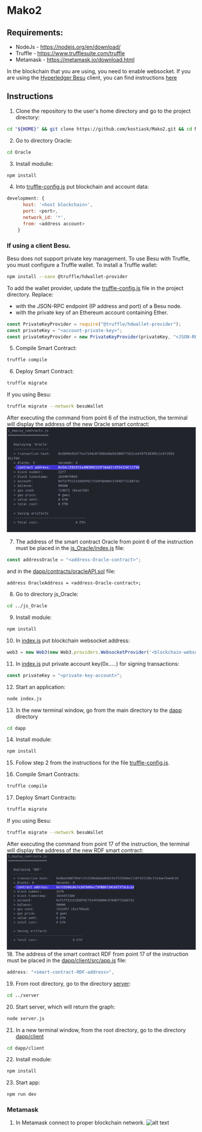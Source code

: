 # Mako2

## Requirements:
 * NodeJs - https://nodejs.org/en/download/
 * Truffle - https://www.trufflesuite.com/truffle
 * Metamask - https://metamask.io/download.html

In the blockchain that you are using, you need to enable websocket. If you are using the [Hyperledger Besu](https://besu.hyperledger.org/en/stable/) client, you can find instructions [here](https://besu.hyperledger.org/en/stable/Reference/CLI/CLI-Syntax/)

## Instructions

1. Clone the repository to the user's home directory and go to the project directory:
```bash
cd "${HOME}" && git clone https://github.com/kostiask/Mako2.git && cd Mako2
```
2. Go to directory Oracle: 
```bash
cd Oracle
```
3. Install modulle:
```bash
npm install
```
4. Into [truffle-config.js](https://github.com/kostiask/Mako2/blob/b5079509fed42840f3987b1477ad849ec321106c/Oracle/truffle-config.js#L36) put blockchain and account data:
```js
development: {
      host: '<host blockchain>',
      port: <port>,
      network_id: '*',
      from: <address account>
    }
```
### If using a client Besu.
Besu does not support private key management. To use Besu with Truffle, you must configure a Truffle wallet.
To install a Truffle wallet:
```bash
npm install --save @truffle/hdwallet-provider
```
To add the wallet provider, update the [truffle-config.js](https://github.com/kostiask/Mako2/blob/b5079509fed42840f3987b1477ad849ec321106c/Oracle/truffle-config.js#L22) file in the project directory. Replace:
* <JSON-RPC-http-endpoint> with the JSON-RPC endpoint (IP address and port) of a Besu node.
* <account-private-key> with the private key of an Ethereum account containing Ether.

```js
const PrivateKeyProvider = require("@truffle/hdwallet-provider");
const privateKey = "<account-private-key>";
const privateKeyProvider = new PrivateKeyProvider(privateKey, "<JSON-RPC-http-endpoint>");
```
5. Compile Smart Contract: 
```bash
truffle compile
```
6. Deploy Smart Contract:
```bash
truffle migrate
```
If you using Besu: 
```bash
truffle migrate --network besuWallet
```
After executing the command from point 6 of the instruction, the terminal will display the address of the new Oracle smart contract:
![alt text](https://github.com/kostiask/Mako2/blob/master/img/1.png?raw=true) 

7. The address of the smart contract Oracle from point 6 of the instruction must be placed in the [js_Oracle/index.js](https://github.com/kostiask/Mako2/blob/ba130171d9b289831d5abf177dad010e3ba3a1ad/js_Oracle/index.js#L100) file:
```js
const addressOracle = "<address-Oracle-contract>";
```
and in the [dapp/contracts/oracleAPI.sol](https://github.com/kostiask/Mako2/blob/ba130171d9b289831d5abf177dad010e3ba3a1ad/dapp/contracts/oracleAPI.sol#L11) file:
```sol
address OracleAddress = <address-Oracle-contract>;
```
8. Go to directory js_Oracle:
```bash
cd ../js_Oracle
```
9. Install module:
```bash
npm install
```
10. In [index.js](https://github.com/kostiask/Mako2/blob/ba130171d9b289831d5abf177dad010e3ba3a1ad/js_Oracle/index.js#L147) put blockchain websocket address: 
```js
web3 = new Web3(new Web3.providers.WebsocketProvider('<blockchain-websocket>'));
```
11. In [index.js](https://github.com/kostiask/Mako2/blob/ba130171d9b289831d5abf177dad010e3ba3a1ad/js_Oracle/index.js#L5) put private account key(0x.....) for signing transactions:
```js
const privateKey = "<private-key-account>";
```
12. Start an application: 
```bash
node index.js
```
13. In the new terminal window, go from the main directory to the [dapp](https://github.com/kostiask/Mako2/tree/master/dapp) directory 
```bash
cd dapp
```
14. Install module:
```bash
npm install
```
15. Follow step 2 from the instructions for the file [truffle-config.js](https://github.com/kostiask/Mako2/blob/b5fa28dca04603b9058bb201b86c0f2afc8dfba4/dapp/truffle-config.js).
      
16. Compile Smart Contracts: 
```bash
truffle compile
```
17. Deploy Smart Contracts:
```bash
truffle migrate
```
If you using Besu: 
```bash
truffle migrate --network besuWallet
```

After executing the command from point 17 of the instruction, the terminal will display the address of the new RDF smart contract:
![alt text](https://github.com/kostiask/Mako2/blob/master/img/2.png?raw=true) 
18. The address of the smart contract RDF from point 17 of the instruction must be placed in the [dapp/client/src/app.js](https://github.com/kostiask/Mako2/blob/0bf20725b176d49ee7f1de1e6638effce14e23a2/dapp/client/src/app.js#L9) file:
```js
address: "<smart-contract-RDF-address>",
```
19. From root directory, go to the directory [server](https://github.com/kostiask/Mako2/tree/master/server):
```bash
cd ../server
```
20. Start server, which will return the graph:
```bash
node server.js
```
21. In a new terminal window, from the root directory, go to the directory [dapp/client](https://github.com/kostiask/Mako2/tree/master/dapp/client)
```bash
cd dapp/client
```
22. Install module:
```bash
npm install
```
23. Start app: 
```bash
npm run dev
```
### Metamask
1. In Metamask connect to proper blockchain network.
![alt text](https://www.trufflesuite.com/img/tutorials/pet-shop/metamask-networkmenu.png) 
